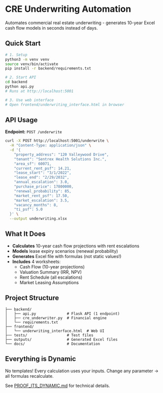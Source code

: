 # CRE Underwriting Automation

Automates commercial real estate underwriting - generates 10-year Excel cash flow models in seconds instead of days.

## Quick Start

```bash
# 1. Setup
python3 -m venv venv
source venv/bin/activate
pip install -r backend/requirements.txt

# 2. Start API
cd backend
python api.py
# Runs at http://localhost:5001

# 3. Use web interface
# Open frontend/underwriting_interface.html in browser
```

## API Usage

**Endpoint:** `POST /underwrite`

```bash
curl -X POST http://localhost:5001/underwrite \
  -H "Content-Type: application/json" \
  -d '{
    "property_address": "120 Valleywood Drive",
    "tenant": "Sentrex Health Solutions Inc.",
    "area_sf": 60071,
    "current_rent_psf": 14.21,
    "lease_start": "3/1/2022",
    "lease_end": "2/29/2032",
    "annual_escalation": 3.0,
    "purchase_price": 17800000,
    "renewal_probability": 85,
    "market_rent_psf": 17.50,
    "market_escalation": 3.5,
    "vacancy_months": 8,
    "ti_psf": 5.0
  }' \
  --output underwriting.xlsx
```

## What It Does

- **Calculates** 10-year cash flow projections with rent escalations
- **Models** lease expiry scenarios (renewal probability)
- **Generates** Excel file with formulas (not static values!)
- **Includes** 4 worksheets:
  - Cash Flow (10-year projections)
  - Valuation Summary (IRR, NPV)
  - Rent Schedule (all escalations)
  - Market Leasing Assumptions

## Project Structure

```
├── backend/
│   ├── api.py              # Flask API (1 endpoint)
│   ├── cre_underwriter.py  # Financial engine
│   └── requirements.txt
├── frontend/
│   └── underwriting_interface.html  # Web UI
├── tests/                  # Test files
├── outputs/                # Generated Excel files
└── docs/                   # Documentation
```

## Everything is Dynamic

No templates! Every calculation uses your inputs. Change any parameter → all formulas recalculate.

See [PROOF_ITS_DYNAMIC.md](PROOF_ITS_DYNAMIC.md) for technical details.
